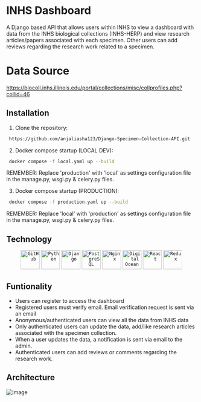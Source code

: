 # INHS Dashboard
A Django based API that allows users within INHS to view a dashboard with data from the INHS biological collections (INHS-HERP) and view research articles/papers associated with each specimen. Other users can add reviews regarding the research work related to a specimen.

# Data Source
https://biocoll.inhs.illinois.edu/portal/collections/misc/collprofiles.php?collid=46

## Installation
1. Clone the repository:
```bash
 https://github.com/anjaliasha123/Django-Specimen-Collection-API.git
```

2. Docker compose startup (LOCAL DEV):
```bash
 docker compose -f local.yaml up --build
```
REMEMBER: Replace 'production' with 'local' as settings configuration file in the manage.py, wsgi.py & celery.py files. 

3. Docker compose startup (PRODUCTION):
```bash
 docker compose -f production.yaml up --build
```
REMEMBER: Replace 'local' with 'production' as settings configuration file in the manage.py, wsgi.py & celery.py files.

## Technology
<div align="center">
	<code><img width="50" src="https://raw.githubusercontent.com/marwin1991/profile-technology-icons/refs/heads/main/icons/github.png" alt="GitHub" title="GitHub"/></code>
	<code><img width="50" src="https://raw.githubusercontent.com/marwin1991/profile-technology-icons/refs/heads/main/icons/python.png" alt="Python" title="Python"/></code>
	<code><img width="50" src="https://raw.githubusercontent.com/marwin1991/profile-technology-icons/refs/heads/main/icons/django.png" alt="Django" title="Django"/></code>
	<code><img width="50" src="https://raw.githubusercontent.com/marwin1991/profile-technology-icons/refs/heads/main/icons/postgresql.png" alt="PostgreSQL" title="PostgreSQL"/></code>
	<code><img width="50" src="https://raw.githubusercontent.com/marwin1991/profile-technology-icons/refs/heads/main/icons/nginx.png" alt="Nginx" title="Nginx"/></code>
	<code><img width="50" src="https://raw.githubusercontent.com/marwin1991/profile-technology-icons/refs/heads/main/icons/digital_ocean.png" alt="Digital Ocean" title="Digital Ocean"/></code>
  <code><img width="50" src="https://raw.githubusercontent.com/marwin1991/profile-technology-icons/refs/heads/main/icons/react.png" alt="React" title="React"/></code>
	<code><img width="50" src="https://raw.githubusercontent.com/marwin1991/profile-technology-icons/refs/heads/main/icons/redux.png" alt="Redux" title="Redux"/></code>
</div>

## Funtionality
- Users can register to access the dashboard
- Registered users must verify email. Email verification request is sent via an email
- Anonymous/authenticated users can view all the data from INHS data
- Only authenticated users can update the data, add/like research articles associated with the specimen collection.
- When a user updates the data, a notification is sent via email to the admin.
- Authenticated users can add reviews or comments regarding the research work.

## Architecture
![image](https://github.com/user-attachments/assets/e5fc7423-1d76-441c-a358-be65eebbfc78)



